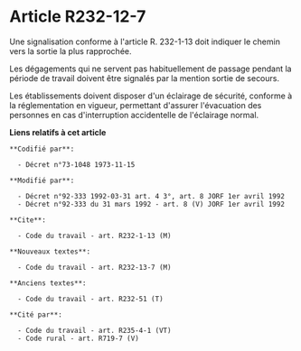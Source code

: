 # Article R232-12-7

Une signalisation conforme à l'article R. 232-1-13 doit indiquer le chemin vers la sortie la plus rapprochée.

Les dégagements qui ne servent pas habituellement de passage pendant la période de travail doivent être signalés par la
mention sortie de secours.

Les établissements doivent disposer d'un éclairage de sécurité, conforme à la réglementation en vigueur, permettant d'assurer
l'évacuation des personnes en cas d'interruption accidentelle de l'éclairage normal.

**Liens relatifs à cet article**

	**Codifié par**:

	  - Décret n°73-1048 1973-11-15

	**Modifié par**:

	  - Décret n°92-333 1992-03-31 art. 4 3°, art. 8 JORF 1er avril 1992
	  - Décret n°92-333 du 31 mars 1992 - art. 8 (V) JORF 1er avril 1992

	**Cite**:

	  - Code du travail - art. R232-1-13 (M)

	**Nouveaux textes**:

	  - Code du travail - art. R232-13-7 (M)

	**Anciens textes**:

	  - Code du travail - art. R232-51 (T)

	**Cité par**:

	  - Code du travail - art. R235-4-1 (VT)
	  - Code rural - art. R719-7 (V)
